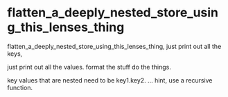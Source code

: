 # flatten_a_deeply_nested_store_using_this_lenses_thing
flatten_a_deeply_nested_store_using_this_lenses_thing, 
just print out all the keys, 

just print out all the values. format the stuff do the things.

key values that are nested need to be key1.key2.
... hint, use a recursive function.
